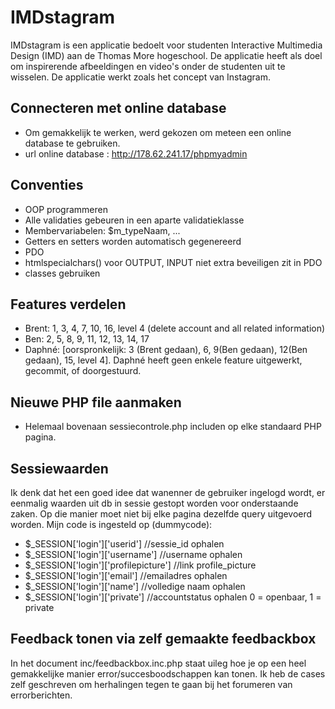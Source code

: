 # IMDstagram
IMDstagram is een applicatie bedoelt voor studenten Interactive Multimedia Design (IMD) aan de Thomas More hogeschool. De applicatie heeft als doel om inspirerende afbeeldingen en video's onder de studenten uit te wisselen. De applicatie werkt zoals het concept van Instagram.

## Connecteren met online database
- Om gemakkelijk te werken, werd gekozen om meteen een online database te gebruiken.
- url online database : http://178.62.241.17/phpmyadmin

## Conventies
- OOP programmeren
- Alle validaties gebeuren in een aparte validatieklasse
- Membervariabelen: $m_typeNaam, ...
- Getters en setters worden automatisch gegenereerd
- PDO
- htmlspecialchars() voor OUTPUT, INPUT niet extra beveiligen zit in PDO
- classes gebruiken

## Features verdelen
- Brent: 1, 3, 4, 7, 10, 16, level 4 (delete account and all related information)
- Ben: 2, 5, 8, 9, 11, 12, 13, 14, 17
- Daphné: [oorspronkelijk: 3 (Brent gedaan), 6, 9(Ben gedaan), 12(Ben gedaan), 15, level 4]. Daphné heeft geen enkele feature uitgewerkt, gecommit, of doorgestuurd.

## Nieuwe PHP file aanmaken
- Helemaal bovenaan sessiecontrole.php includen op elke standaard PHP pagina.

## Sessiewaarden
Ik denk dat het een goed idee dat wanenner de gebruiker ingelogd wordt, er eenmalig waarden uit db in sessie gestopt worden voor onderstaande zaken. Op die manier moet niet bij elke pagina dezelfde query uitgevoerd worden. Mijn code is ingesteld op (dummycode):
- $_SESSION['login']['userid'] //sessie_id ophalen
- $_SESSION['login']['username'] //username ophalen
- $_SESSION['login']['profilepicture']  //link profile_picture
- $_SESSION['login']['email'] //emailadres ophalen
- $_SESSION['login']['name'] //volledige naam ophalen
- $_SESSION['login']['private'] //accountstatus ophalen 0 = openbaar, 1 = private

## Feedback tonen via zelf gemaakte feedbackbox
In het document inc/feedbackbox.inc.php staat uileg hoe je op een heel gemakkelijke manier error/succesboodschappen kan tonen. Ik heb de cases zelf geschreven om herhalingen tegen te gaan bij het forumeren van errorberichten.
